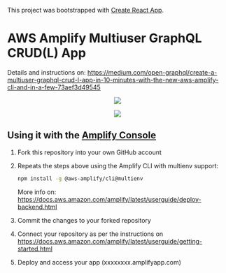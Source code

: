 This project was bootstrapped with [Create React App](https://github.com/facebookincubator/create-react-app).

# AWS Amplify Multiuser GraphQL CRUD(L) App 

Details and instructions on: https://medium.com/open-graphql/create-a-multiuser-graphql-crud-l-app-in-10-minutes-with-the-new-aws-amplify-cli-and-in-a-few-73aef3d49545

<p align="center">
  <img src="https://cdn-images-1.medium.com/max/1600/1*G3XP2D8Fqb1i5wQRmJfGfw.png">
</p>

<p align="center">
  <img src="https://cdn-images-1.medium.com/max/1600/1*ZskKkRiVqgrBZc1foYH-_Q.png">
</p>

## Using it with the [Amplify Console](https://aws.amazon.com/amplify/console/)

1. Fork this repository into your own GitHub account
2. Repeats the steps above using the Amplify CLI with multienv support:

    ```bash
    npm install -g @aws-amplify/cli@multienv
    ```

    More info on: https://docs.aws.amazon.com/amplify/latest/userguide/deploy-backend.html

3. Commit the changes to your forked repository
4. Connect your repository as per the instructions on https://docs.aws.amazon.com/amplify/latest/userguide/getting-started.html
5. Deploy and access your app (xxxxxxxx.amplifyapp.com)
